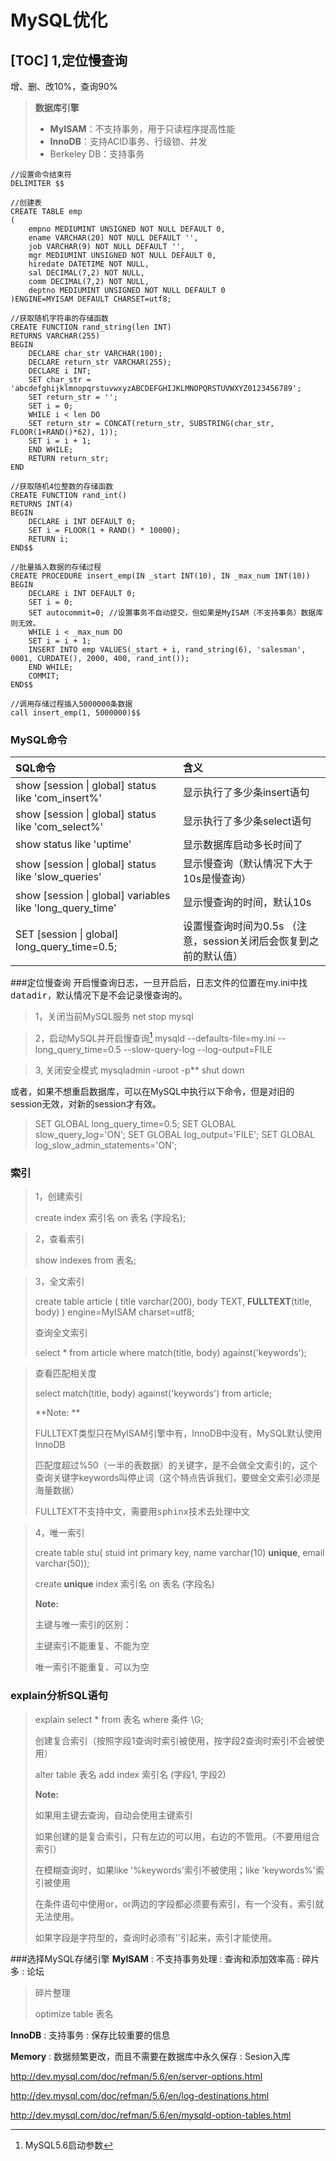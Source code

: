 MySQL优化
===============
[TOC]
1,定位慢查询
--------------------------
增、删、改10%，查询90%

>**数据库引擎**
>
> - **MyISAM**：不支持事务，用于只读程序提高性能
> - **InnoDB**：支持ACID事务、行级锁、并发
> - Berkeley DB：支持事务

<pre><code>//设置命令结束符
DELIMITER $$

//创建表
CREATE TABLE emp
(
    empno MEDIUMINT UNSIGNED NOT NULL DEFAULT 0,
    ename VARCHAR(20) NOT NULL DEFAULT '',
    job VARCHAR(9) NOT NULL DEFAULT '',
    mgr MEDIUMINT UNSIGNED NOT NULL DEFAULT 0,
    hiredate DATETIME NOT NULL,
    sal DECIMAL(7,2) NOT NULL,
    comm DECIMAL(7,2) NOT NULL,
    deptno MEDIUMINT UNSIGNED NOT NULL DEFAULT 0
)ENGINE=MYISAM DEFAULT CHARSET=utf8;

//获取随机字符串的存储函数
CREATE FUNCTION rand_string(len INT) 
RETURNS VARCHAR(255)
BEGIN
    DECLARE char_str VARCHAR(100);
    DECLARE return_str VARCHAR(255);
    DECLARE i INT;
    SET char_str = 'abcdefghijklmnopqrstuvwxyzABCDEFGHIJKLMNOPQRSTUVWXYZ0123456789';
    SET return_str = '';
    SET i = 0;
    WHILE i < len DO
	SET return_str = CONCAT(return_str, SUBSTRING(char_str, FLOOR(1+RAND()*62), 1));
	SET i = i + 1;
    END WHILE;
    RETURN return_str;
END

//获取随机4位整数的存储函数
CREATE FUNCTION rand_int()
RETURNS INT(4)
BEGIN
    DECLARE i INT DEFAULT 0;
    SET i = FLOOR(1 + RAND() * 10000);
    RETURN i;
END$$

//批量插入数据的存储过程
CREATE PROCEDURE insert_emp(IN _start INT(10), IN _max_num INT(10))
BEGIN
    DECLARE i INT DEFAULT 0;
    SET i = 0;
    SET autocommit=0; //设置事务不自动提交，但如果是MyISAM（不支持事务）数据库则无效。
    WHILE i < _max_num DO
	SET i = i + 1;
	INSERT INTO emp VALUES(_start + i, rand_string(6), 'salesman', 0001, CURDATE(), 2000, 400, rand_int());
    END WHILE;
    COMMIT;
END$$

//调用存储过程插入5000000条数据
call insert_emp(1, 5000000)$$
</code></pre>

### MySQL命令
|  SQL命令      |   含义  |
| :------------- | :-----|
| show [session \| global] status like 'com_insert%' | 显示执行了多少条insert语句 |
| show [session \| global] status like 'com_select%' | 显示执行了多少条select语句 |
| show status like 'uptime' | 显示数据库启动多长时间了 |
| show [session \| global] status like 'slow_queries' | 显示慢查询（默认情况下大于10s是慢查询） |
| show [session \| global] variables like 'long_query_time' | 显示慢查询的时间，默认10s |
| SET [session \| global] long_query_time=0.5; | 设置慢查询时间为0.5s （注意，session关闭后会恢复到之前的默认值） |

###定位慢查询
开启慢查询日志，一旦开启后，日志文件的位置在my.ini中找<kbd>datadir</kbd>，默认情况下是不会记录慢查询的。
>  1，关闭当前MySQL服务
>			net stop mysql

> 2，启动MySQL并开启慢查询[^startup]
> 			mysqld --defaults-file=my.ini  --long_query_time=0.5  --slow-query-log --log-output=FILE

> 3, 关闭安全模式
>          mysqladmin -uroot -p** shut down

或者，如果不想重启数据库，可以在MySQL中执行以下命令，但是对旧的session无效，对新的session才有效。
> SET GLOBAL long_query_time=0.5;
SET GLOBAL slow_query_log='ON';
SET GLOBAL log_output='FILE';
SET GLOBAL log_slow_admin_statements='ON';

### 索引
> 1，创建索引
> 
> create index 索引名 on 表名 (字段名);

> 2，查看索引
> 
> show indexes from 表名;

> 3，全文索引
> 
> create table article (
> title varchar(200), 
> body TEXT, 
> **FULLTEXT**(title, body) 
> ) engine=MyISAM charset=utf8;
> 
> 查询全文索引
> 
> select * from article where match(title, body) against('keywords');

> 查看匹配相关度
> 
> select match(title, body) against('keywords') from article;
> 
> **Note: ** 
> 
> FULLTEXT类型只在MyISAM引擎中有，InnoDB中没有，MySQL默认使用InnoDB
> 
> 匹配度超过%50（一半的表数据）的关键字，是不会做全文索引的，这个查询关键字keywords叫停止词（这个特点告诉我们，要做全文索引必须是海量数据）
> 
> FULLTEXT不支持中文，需要用<kbd>sphinx</kbd>技术去处理中文

> 4，唯一索引
> 
> create table stu(
> stuid int primary key,
> name varchar(10) **unique**,
> email varchar(50));
> 
> create **unique** index 索引名 on 表名 (字段名)
> 
> **Note:**
> 
> 主键与唯一索引的区别：
> 
> 主键索引不能重复、不能为空
> 
> 唯一索引不能重复、可以为空

### explain分析SQL语句
> explain select * from 表名 where 条件 \G; 
> 
> 创建复合索引（按照字段1查询时索引被使用，按字段2查询时索引不会被使用）
> 
> alter table 表名 add index 索引名 (字段1, 字段2)
> 
> **Note:**
> 
> 如果用主键去查询，自动会使用主键索引
> 
> 如果创建的是复合索引，只有左边的可以用，右边的不管用。（不要用组合索引）
> 
> 在模糊查询时，如果like '%keywords'索引不被使用；like 'keywords%'索引被使用
> 
> 在条件语句中使用or，or两边的字段都必须要有索引，有一个没有，索引就无法使用。
> 
> 如果字段是字符型的，查询时必须有''引起来，索引才能使用。

###选择MySQL存储引擎
**MyISAM**
: 不支持事务处理
: 查询和添加效率高
: 碎片多
: 论坛

> 碎片整理
> 
> optimize table 表名
 
**InnoDB**
: 支持事务
: 保存比较重要的信息
  
**Memory**
: 数据频繁更改，而且不需要在数据库中永久保存
: Sesion入库


[^startup]: MySQL5.6启动参数

http://dev.mysql.com/doc/refman/5.6/en/server-options.html

http://dev.mysql.com/doc/refman/5.6/en/log-destinations.html

http://dev.mysql.com/doc/refman/5.6/en/mysqld-option-tables.html
